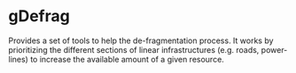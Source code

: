 # gDefrag
Provides a set of tools to help the de-fragmentation process. It works by prioritizing the different sections of linear infrastructures (e.g. roads, power-lines) to increase the available amount of a given resource.
